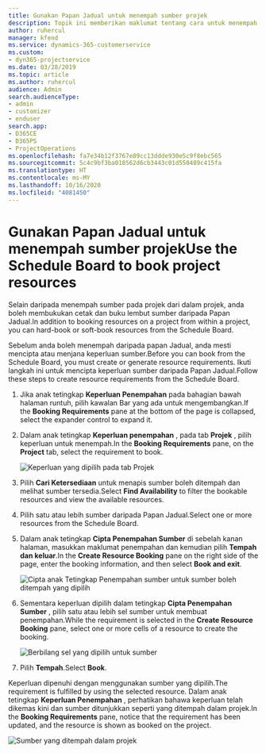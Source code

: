 ```yaml
---
title: Gunakan Papan Jadual untuk menempah sumber projek
description: Topik ini memberikan maklumat tentang cara untuk menempah sumber.
author: ruhercul
manager: kfend
ms.service: dynamics-365-customerservice
ms.custom:
- dyn365-projectservice
ms.date: 03/28/2019
ms.topic: article
ms.author: ruhercul
audience: Admin
search.audienceType:
- admin
- customizer
- enduser
search.app:
- D365CE
- D365PS
- ProjectOperations
ms.openlocfilehash: fa7e34b12f3767e89cc13ddde930e5c9f8ebc565
ms.sourcegitcommit: 5c4c9bf3ba018562d6cb3443c01d550489c415fa
ms.translationtype: HT
ms.contentlocale: ms-MY
ms.lasthandoff: 10/16/2020
ms.locfileid: "4081450"
---
```

# <a name="use-the-schedule-board-to-book-project-resources"></a><span data-ttu-id="8e02e-103">Gunakan Papan Jadual untuk menempah sumber projek</span><span class="sxs-lookup"><span data-stu-id="8e02e-103">Use the Schedule Board to book project resources</span></span>

<span data-ttu-id="8e02e-104">Selain daripada menempah sumber pada projek dari dalam projek, anda boleh membukukan cetak dan buku lembut sumber daripada Papan Jadual.</span><span class="sxs-lookup"><span data-stu-id="8e02e-104">In addition to booking resources on a project from within a project, you can hard-book or soft-book resources from the Schedule Board.</span></span>

<span data-ttu-id="8e02e-105">Sebelum anda boleh menempah daripada papan Jadual, anda mesti mencipta atau menjana keperluan sumber.</span><span class="sxs-lookup"><span data-stu-id="8e02e-105">Before you can book from the Schedule Board, you must create or generate resource requirements.</span></span> <span data-ttu-id="8e02e-106">Ikuti langkah ini untuk mencipta keperluan sumber daripada Papan Jadual.</span><span class="sxs-lookup"><span data-stu-id="8e02e-106">Follow these steps to create resource requirements from the Schedule Board.</span></span>

1. <span data-ttu-id="8e02e-107">Jika anak tetingkap **Keperluan Penempahan** pada bahagian bawah halaman runtuh, pilih kawalan Bar yang ada untuk mengembangkan.</span><span class="sxs-lookup"><span data-stu-id="8e02e-107">If the **Booking Requirements** pane at the bottom of the page is collapsed, select the expander control to expand it.</span></span>
2. <span data-ttu-id="8e02e-108">Dalam anak tetingkap **Keperluan penempahan** , pada tab **Projek** , pilih keperluan untuk menempah.</span><span class="sxs-lookup"><span data-stu-id="8e02e-108">In the **Booking Requirements** pane, on the **Project** tab, select the requirement to book.</span></span>

    ![Keperluan yang dipilih pada tab Projek](media/Resource-Management-image73.png)

3. <span data-ttu-id="8e02e-110">Pilih **Cari Ketersediaan** untuk menapis sumber boleh ditempah dan melihat sumber tersedia.</span><span class="sxs-lookup"><span data-stu-id="8e02e-110">Select **Find Availability** to filter the bookable resources and view the available resources.</span></span> 
4. <span data-ttu-id="8e02e-111">Pilih satu atau lebih sumber daripada Papan Jadual.</span><span class="sxs-lookup"><span data-stu-id="8e02e-111">Select one or more resources from the Schedule Board.</span></span> 
5. <span data-ttu-id="8e02e-112">Dalam anak tetingkap **Cipta Penempahan Sumber** di sebelah kanan halaman, masukkan maklumat penempahan dan kemudian pilih **Tempah dan keluar**.</span><span class="sxs-lookup"><span data-stu-id="8e02e-112">In the **Create Resource Booking** pane on the right side of the page, enter the booking information, and then select **Book and exit**.</span></span>

    ![Cipta anak Tetingkap Penempahan sumber untuk sumber boleh ditempah yang dipilih](media/Resource-Management-image74.png)

6. <span data-ttu-id="8e02e-114">Sementara keperluan dipilih dalam tetingkap **Cipta Penempahan Sumber** , pilih satu atau lebih sel sumber untuk membuat penempahan.</span><span class="sxs-lookup"><span data-stu-id="8e02e-114">While the requirement is selected in the **Create Resource Booking** pane, select one or more cells of a resource to create the booking.</span></span>

    ![Berbilang sel yang dipilih untuk sumber](media/Resource-Management-image75.png)

7. <span data-ttu-id="8e02e-116">Pilih **Tempah**.</span><span class="sxs-lookup"><span data-stu-id="8e02e-116">Select **Book**.</span></span>

<span data-ttu-id="8e02e-117">Keperluan dipenuhi dengan menggunakan sumber yang dipilih.</span><span class="sxs-lookup"><span data-stu-id="8e02e-117">The requirement is fulfilled by using the selected resource.</span></span> <span data-ttu-id="8e02e-118">Dalam anak tetingkap **Keperluan Penempahan** , perhatikan bahawa keperluan telah dikemas kini dan sumber ditunjukkan seperti yang ditempah dalam projek.</span><span class="sxs-lookup"><span data-stu-id="8e02e-118">In the **Booking Requirements** pane, notice that the requirement has been updated, and the resource is shown as booked on the project.</span></span>

![Sumber yang ditempah dalam projek](media/Resource-Management-image76.png)
